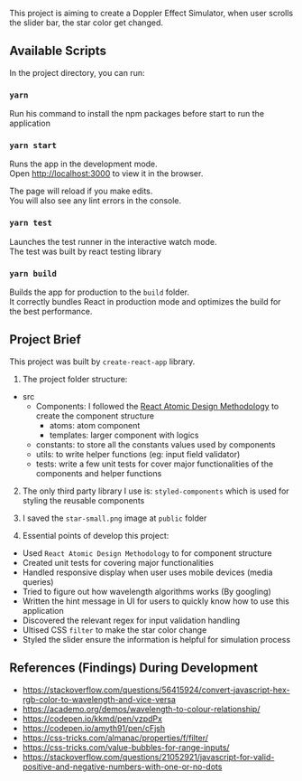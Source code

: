 This project is aiming to create a Doppler Effect Simulator, when user scrolls the slider bar, the star color get changed. 

## Available Scripts

In the project directory, you can run:

### `yarn`

Run his command to install the npm packages before start to run the application

### `yarn start`

Runs the app in the development mode.<br />
Open [http://localhost:3000](http://localhost:3000) to view it in the browser.

The page will reload if you make edits.<br />
You will also see any lint errors in the console.

### `yarn test`

Launches the test runner in the interactive watch mode.<br />
The test was built by react testing library

### `yarn build`

Builds the app for production to the `build` folder.<br />
It correctly bundles React in production mode and optimizes the build for the best performance.



## Project Brief

This project was built by `create-react-app` library. 

1. The project folder structure:
- src
  - Components: I followed the <a href="https://atomicdesign.bradfrost.com/chapter-2/" target="_blank">React Atomic Design Methodology</a> to create the component structure
    - atoms: atom component
    - templates: larger component with logics
  - constants: to store all the constants values used by components
  - utils: to write helper functions (eg: input field validator)
  - tests: write a few unit tests for cover major functionalities of the components and helper functions

2. The only third party library I use is: `styled-components` which is used for styling the reusable components

3. I saved the `star-small.png` image at `public` folder

4. Essential points of develop this project:
  - Used `React Atomic Design Methodology` to for component structure
  - Created unit tests for covering major functionalities
  - Handled responsive display when user uses mobile devices (media queries)
  - Tried to figure out how wavelength algorithms works (By googling)
  - Written the hint message in UI for users to quickly know how to use this application
  - Discovered the relevant regex for input validation handling
  - Ultised CSS `filter` to make the star color change
  - Styled the slider ensure the information is helpful for simulation process



## References (Findings) During Development

- https://stackoverflow.com/questions/56415924/convert-javascript-hex-rgb-color-to-wavelength-and-vice-versa
- https://academo.org/demos/wavelength-to-colour-relationship/
- https://codepen.io/kkmd/pen/vzpdPx
- https://codepen.io/amyth91/pen/cFjsh
- https://css-tricks.com/almanac/properties/f/filter/
- https://css-tricks.com/value-bubbles-for-range-inputs/
- https://stackoverflow.com/questions/21052921/javascript-for-valid-positive-and-negative-numbers-with-one-or-no-dots
